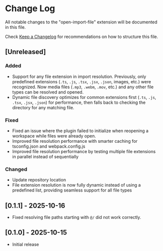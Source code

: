 # Change Log

All notable changes to the "open-import-file" extension will be documented in this file.

Check [Keep a Changelog](http://keepachangelog.com/) for recommendations on how to structure this file.

## [Unreleased]

### Added
- Support for any file extension in import resolution. Previously, only predefined extensions (`.ts`, `.js`, `.tsx`, `.jsx`, `.json`, images, etc.) were recognized. Now media files (`.mp3`, `.webm`, `.mov`, etc.) and any other file types can be resolved and opened.
- Dynamic file discovery optimizes for common extensions first (`.ts`, `.js`, `.tsx`, `.jsx`, `.json`) for performance, then falls back to checking the directory for any matching file.

### Fixed
- Fixed an issue where the plugin failed to initialize when reopening a workspace while files were already open.
- Improved file resolution performance with smarter caching for tsconfig.json and webpack.config.js
- Improved file resolution performance by testing multiple file extensions in parallel instead of sequentially

### Changed
- Update repository location
- File extension resolution is now fully dynamic instead of using a predefined list, providing seamless support for all file types

## [0.1.1] - 2025-10-16

- Fixed resolving file paths starting with `@/` did not work correctly.

## [0.1.0] - 2025-10-15

- Initial release